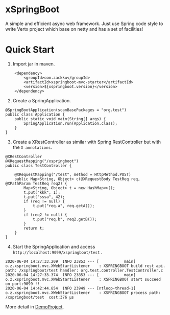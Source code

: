# xSpringBoot
A simple and efficient async web framework. Just use Spring code style to write Vertx project which base on netty and has a set of facilities!


# Quick Start
1. Import jar in maven. 
````
    <dependency>
        <groupId>com.zackku</groupId>
        <artifactId>xspringboot-mvc-starter</artifactId>
        <version>${xspringboot.version}</version>
    </dependency>
````

2. Create a SpringApplication.
````
@SpringBootApplication(scanBasePackages = "org.test")
public class Application {
    public static void main(String[] args) {
        SpringApplication.run(Application.class);
    }
} 
````

3. Create a XRestController as similar with Spring RestController but with the `X annotations`.
````
@XRestController
@XRequestMapping("/xspringboot")
public class TestController {

    @XRequestMapping("/test", method = HttpMethod.POST)
    public Map<String, Object> c(@XRequestBody TestReq req, @XPathParam TestReq req2) {
        Map<String, Object> t = new HashMap<>();
        t.put("kkk", 1);
        t.put("sssa", 42);
        if (req != null) {
            t.put("req.a", req.getA());
        }
        if (req2 != null) {
            t.put("req.b", req2.getB());
        }
        return t;
    }
}
````

4. Start the SpringApplication and access `http://localhost:9099/xspringboot/test` .
````
2020-06-04 14:27:33.209  INFO 23853 --- [           main] o.z.xspringboot.mvc.XWebStartListener    : XSPRINGBOOT build rest api. path: /xspringboot/test handler: org.test.controller.TestController.c
2020-06-04 14:27:33.374  INFO 23853 --- [           main] o.z.xspringboot.mvc.XWebStartListener    : XSPRINGBOOT start succeed on port:9099 !!
2020-06-04 14:42:44.854  INFO 23949 --- [ntloop-thread-1] o.z.xspringboot.mvc.XWebStartListener    : XSPRINGBOOT process path: /xspringboot/test  cost:376 μs
````

More detail in [DemoProject](https://github.com/Zack-Ku/xSpringBoot-Demo).

